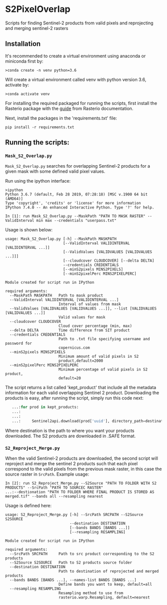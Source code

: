 # S2PixelOverlap
Scripts for finding Sentinel-2 products from valid pixels and reprojecting and merging sentinel-2 rasters

## Installation

It's recommended to create a virtual environment using anaconda or miniconda first by:

```
>conda create -n venv python=3.6
```

Will create a virtual environment called venv with python version 3.6, activate by:
```
>conda activate venv
```

For installing the required packaged for running the scripts, first install the Rasterio package with the [guide](https://rasterio.readthedocs.io/en/stable/installation.html) from Rasterio
documentation.

Next, install the packages in the 'requirements.txt' file:
```
pip install -r requirements.txt
```

## Running the scripts:
### `Mask_S2_Overlap.py`
`Mask_S2_Overlap.py` searches for overlapping Sentinel-2 products for a given mask with some defined valid pixel values.

Run using the ipython interface:
```
>ipython
Python 3.6.7 (default, Feb 28 2019, 07:28:18) [MSC v.1900 64 bit (AMD64)]
Type 'copyright', 'credits' or 'license' for more information
IPython 7.4.0 -- An enhanced Interactive Python. Type '?' for help.

In [1]: run Mask_S2_Overlap.py --MaskPath "PATH TO MASK RASTER" --ValidInterval min max --credentials "userpass.txt"
```
Usage is shown below:
```
usage: Mask_S2_Overlap.py [-h] --MaskPath MASKPATH
                          [--ValidInterval VALIDINTERVAL [VALIDINTERVAL ...]]
                          [--ValidValues [VALIDVALUES [VALIDVALUES ...]]]
                          [--cloudcover CLOUDCOVER] [--delta DELTA]
                          --credentials CREDENTIALS
                          [--minS2pixels MINS2PIXELS]
                          [--minS2pixelPerc MINS2PIXELPERC]

Module created for script run in IPython

required arguments:
  --MaskPath MASKPATH   Path to mask product
  --ValidInterval VALIDINTERVAL [VALIDINTERVAL ...]
                        Interval of values from mask
  --ValidValues [VALIDVALUES [VALIDVALUES ...]], --list [VALIDVALUES [VALIDVALUES ...]]
                        Valid values for mask
  --cloudcover CLOUDCOVER
                        Cloud cover percentage (min, max)
  --delta DELTA         Time difference from SIT product
  --credentials CREDENTIALS
                        Path to .txt file specifying username and password for
                        copernicus.com
  --minS2pixels MINS2PIXELS
                        Minimum amount of valid pixels in S2
                        product,default=2000
  --minS2pixelPerc MINS2PIXELPERC
                        Minimum percentage of valid pixels in S2 product,
                        default=20
```

The script returns a list called 'kept_product' that include all the metadata information for each valid 
overlapping Sentinel 2 product. Downloading the products is easy, after running the script, simply run this code next:
```Python
   ...:for prod in kept_products:
   ...:
   ...:
   ...:     Sentinel2api.download(prod['uuid'], directory_path=destination)

```
Where destination is the path to where you want your products downloaded. The S2 products are downloaded in 
.SAFE format.
### `S2_Reproject_Merge.py`
When the valid Sentinel-2 products are downloaded, the second script will reproject and merge the sentinel 2 products such that each pixel correspond to the valid pixels from the previous mask raster, in this case the source raster in `SrcPath`. Example usage:

```
In [2]: run S2_Reproject_Merge.py --S2Source "PATH TO FOLDER WITH S2 PRODUCTS" --SrcPath "PATH TO SOURCEC RASTER" 
...:--destionation "PATH TO FOLDER WHERE FINAL PRODUCT IS STORED AS merged.tif" --bands all --resampling nearest
```
Usage is defined here:
```
usage: S2_Reproject_Merge.py [-h] --SrcPath SRCPATH --S2Source S2SOURCE
                             --destination DESTINATION
                             [--bands BANDS [BANDS ...]]
                             [--resampling RESAMPLING]

Module created for script run in IPython

required arguments:
  --SrcPath SRCPATH     Path to src product corresponding to the S2 products
  --S2Source S2SOURCE   Path to S2 products source folder
  --destination DESTINATION
                        Path to destination of reprojected and merged products
  --bands BANDS [BANDS ...], --names-list BANDS [BANDS ...]
                        Define bands you want to keep, default=all
  --resampling RESAMPLING
                        Resampling method to use from
                        rasterio.warp.Resampling, default=nearest
```





